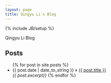 ```yaml
---
layout: page
title: Qingyu Li's Blog
---
```

{% include JB/setup %}
<!--
Read [Jekyll Quick Start](http://jekyllbootstrap.com/usage/jekyll-quick-start.html)

Complete usage and documentation available at: [Jekyll Bootstrap](http://jekyllbootstrap.com)

## Update Author Attributes

In `_config.yml` remember to specify your own data:
    
    title : My Blog =)
    
    author :
      name : Name Lastname
      email : blah@email.test
      github : username
      twitter : username

The theme should reference these variables whenever needed.
    
## Sample Posts

This blog contains sample posts which help stage pages and blog data.
When you don't need the samples anymore just delete the `_posts/core-samples` folder.

    $ rm -rf _posts/core-samples

Here's a sample "posts list".

<ul class="posts">
  {% for post in site.posts %}
    <li><span>{{ post.date | date_to_string }}</span> &raquo; <a href="{{ BASE_PATH }}{{ post.url }}">{{ post.title }}</a></li>
  {% endfor %}
</ul>

$ git clone https://github.com/plusjade/jekyll-bootstrap.git
$ cd jekyll-bootstrap
$ jekyll serve
$ git remote add myorigin https://github.com/USERNAME/USERNAME.github.io.git
$ git fetch myorigin -p
$ git push myorigin HEAD:master
$ gem install jekyll
$ jekyll serve
$ rake post title="Hello World"
$ rake page name="pages/about.md"
$ rake page name="pages/about"
# this will create the file: ./pages/about/index.html
# see https://github.com/plusjade/jekyll-bootstrap/blob/master/Rakefile
-->
<p>
Qingyu Li Blog
</p>

<div id="outline-container-sec-1" class="outline-2">
<h2 id="sec-1">Posts</h2>
<div class="outline-text-2" id="text-1">
<ul class="posts">
  {% for post in site.posts %}
    <li><span>{{ post.date | date_to_string }}</span> &raquo; <a href="{{ BASE_PATH }}{{ post.url }}">{{ post.title }}</a></li>
    <em>{{ post.excerpt}}</em>
  {% endfor %}
</ul>
</div>
</div>


